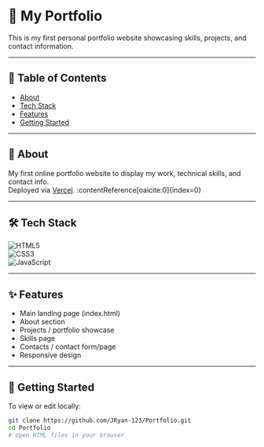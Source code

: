# 🎨 My Portfolio

This is my first personal portfolio website showcasing skills, projects, and contact information.

---

## 📑 Table of Contents

- [About](#about)  
- [Tech Stack](#tech-stack)  
- [Features](#features)  
- [Getting Started](#getting-started)  
---

## 🧾 About

My first online portfolio website to display my work, technical skills, and contact info.  
Deployed via [Vercel](https://portfolio-sooty-pi-71.vercel.app). :contentReference[oaicite:0]{index=0}

---

## 🛠 Tech Stack

![HTML5](https://img.shields.io/badge/HTML5-E34F26?style=for-the-badge&logo=html5&logoColor=white)  
![CSS3](https://img.shields.io/badge/CSS3-1572B6?style=for-the-badge&logo=css3&logoColor=white)  
![JavaScript](https://img.shields.io/badge/JavaScript-F7DF1E?style=for-the-badge&logo=javascript&logoColor=black)

---

## ✨ Features

- Main landing page (index.html)  
- About section  
- Projects / portfolio showcase  
- Skills page  
- Contacts / contact form/page  
- Responsive design  

---

## 🚀 Getting Started

To view or edit locally:

```bash
git clone https://github.com/JRyan-123/Portfolio.git
cd Portfolio
# open HTML files in your browser
